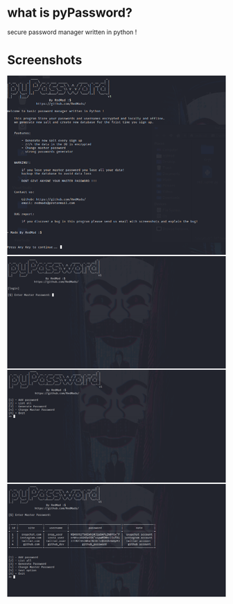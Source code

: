 # what is pyPassword?
secure password manager written in python !


# Screenshots
![RedCipher](https://github.com/RedMads/pyPassword/blob/main/screenshots/sign_up.png)
![RedCipher](https://github.com/RedMads/pyPassword/blob/main/screenshots/login.png)
![RedCipher](https://github.com/RedMads/pyPassword/blob/main/screenshots/menu.png)
![RedCipher](https://github.com/RedMads/pyPassword/blob/main/screenshots/list_data.png)


